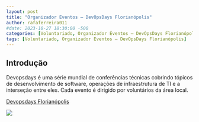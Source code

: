 ```yaml
---
layout: post
title: "Organizador Eventos – DevOpsDays Florianópolis"
author: rafaferreira011
#date: 2023-10-27 18:30:00 -500
categories: [Voluntariado, Organizador Eventos – DevOpsDays Florianópolis]
tags: [Voluntariado, Organizador Eventos – DevOpsDays Florianópolis]
---
```


## Introdução

Devopsdays é uma série mundial de conferências técnicas cobrindo tópicos de desenvolvimento de software, operações de infraestrutura de TI e a interseção entre eles. Cada evento é dirigido por voluntários da área local.

[Devopsdays Florianópolis](https://devopsdays.org/events/2024-florianopolis/welcome/)

![](https://stoblobcertificados011.blob.core.windows.net/imagens-blog/posts/dod-logo.png)